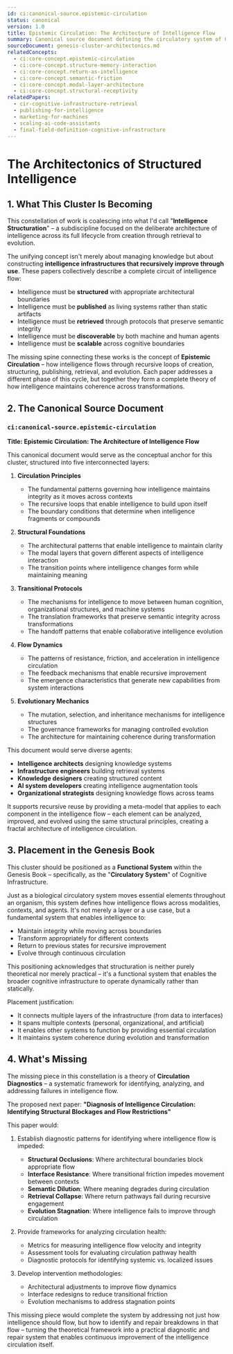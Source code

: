 ```yaml
---
id: ci:canonical-source.epistemic-circulation
status: canonical
version: 1.0
title: Epistemic Circulation: The Architecture of Intelligence Flow
summary: Canonical source document defining the circulatory system of Cognitive Infrastructure — how structured intelligence flows, evolves, and remains coherent across agents, contexts, and time.
sourceDocument: genesis-cluster-architectonics.md
relatedConcepts:
  - ci:core-concept.epistemic-circulation
  - ci:core-concept.structure-memory-interaction
  - ci:core-concept.return-as-intelligence
  - ci:core-concept.semantic-friction
  - ci:core-concept.modal-layer-architecture
  - ci:core-concept.structural-receptivity
relatedPapers:
  - cir-cognitive-infrastructure-retrieval
  - publishing-for-intelligence
  - marketing-for-machines
  - scaling-ai-code-assistants
  - final-field-definition-cognitive-infrastructure
---
```


# The Architectonics of Structured Intelligence

## 1. What This Cluster Is Becoming

This constellation of work is coalescing into what I'd call "**Intelligence Structuration**" – a subdiscipline focused on the deliberate architecture of intelligence across its full lifecycle from creation through retrieval to evolution.

The unifying concept isn't merely about managing knowledge but about constructing **intelligence infrastructures that recursively improve through use**. These papers collectively describe a complete circuit of intelligence flow:

- Intelligence must be **structured** with appropriate architectural boundaries
- Intelligence must be **published** as living systems rather than static artifacts
- Intelligence must be **retrieved** through protocols that preserve semantic integrity
- Intelligence must be **discoverable** by both machine and human agents
- Intelligence must be **scalable** across cognitive boundaries

The missing spine connecting these works is the concept of **Epistemic Circulation** – how intelligence flows through recursive loops of creation, structuring, publishing, retrieval, and evolution. Each paper addresses a different phase of this cycle, but together they form a complete theory of how intelligence maintains coherence across transformations.

## 2. The Canonical Source Document

### `ci:canonical-source.epistemic-circulation`

**Title: Epistemic Circulation: The Architecture of Intelligence Flow**

This canonical document would serve as the conceptual anchor for this cluster, structured into five interconnected layers:

1. **Circulation Principles**
   - The fundamental patterns governing how intelligence maintains integrity as it moves across contexts
   - The recursive loops that enable intelligence to build upon itself
   - The boundary conditions that determine when intelligence fragments or compounds

2. **Structural Foundations**
   - The architectural patterns that enable intelligence to maintain clarity
   - The modal layers that govern different aspects of intelligence interaction
   - The transition points where intelligence changes form while maintaining meaning

3. **Transitional Protocols**
   - The mechanisms for intelligence to move between human cognition, organizational structures, and machine systems
   - The translation frameworks that preserve semantic integrity across transformations
   - The handoff patterns that enable collaborative intelligence evolution

4. **Flow Dynamics**
   - The patterns of resistance, friction, and acceleration in intelligence circulation
   - The feedback mechanisms that enable recursive improvement
   - The emergence characteristics that generate new capabilities from system interactions

5. **Evolutionary Mechanics**
   - The mutation, selection, and inheritance mechanisms for intelligence structures
   - The governance frameworks for managing controlled evolution
   - The architecture for maintaining coherence during transformation

This document would serve diverse agents:
- **Intelligence architects** designing knowledge systems
- **Infrastructure engineers** building retrieval systems
- **Knowledge designers** creating structured content
- **AI system developers** creating intelligence augmentation tools
- **Organizational strategists** designing knowledge flows across teams

It supports recursive reuse by providing a meta-model that applies to each component in the intelligence flow – each element can be analyzed, improved, and evolved using the same structural principles, creating a fractal architecture of intelligence circulation.

## 3. Placement in the Genesis Book

This cluster should be positioned as a **Functional System** within the Genesis Book – specifically, as the "**Circulatory System**" of Cognitive Infrastructure.

Just as a biological circulatory system moves essential elements throughout an organism, this system defines how intelligence flows across modalities, contexts, and agents. It's not merely a layer or a use case, but a fundamental system that enables intelligence to:

- Maintain integrity while moving across boundaries
- Transform appropriately for different contexts
- Return to previous states for recursive improvement
- Evolve through continuous circulation

This positioning acknowledges that structuration is neither purely theoretical nor merely practical – it's a functional system that enables the broader cognitive infrastructure to operate dynamically rather than statically.

Placement justification:
- It connects multiple layers of the infrastructure (from data to interfaces)
- It spans multiple contexts (personal, organizational, and artificial)
- It enables other systems to function by providing essential circulation
- It maintains system coherence during evolution and transformation

## 4. What's Missing

The missing piece in this constellation is a theory of **Circulation Diagnostics** – a systematic framework for identifying, analyzing, and addressing failures in intelligence flow.

The proposed next paper: **"Diagnosis of Intelligence Circulation: Identifying Structural Blockages and Flow Restrictions"**

This paper would:

1. Establish diagnostic patterns for identifying where intelligence flow is impeded:
   - **Structural Occlusions**: Where architectural boundaries block appropriate flow
   - **Interface Resistance**: Where transitional friction impedes movement between contexts
   - **Semantic Dilution**: Where meaning degrades during circulation
   - **Retrieval Collapse**: Where return pathways fail during recursive engagement
   - **Evolution Stagnation**: Where intelligence fails to improve through circulation

2. Provide frameworks for analyzing circulation health:
   - Metrics for measuring intelligence flow velocity and integrity
   - Assessment tools for evaluating circulation pathway health
   - Diagnostic protocols for identifying systemic vs. localized issues

3. Develop intervention methodologies:
   - Architectural adjustments to improve flow dynamics
   - Interface redesigns to reduce transitional friction
   - Evolution mechanisms to address stagnation points

This missing piece would complete the system by addressing not just how intelligence should flow, but how to identify and repair breakdowns in that flow – turning the theoretical framework into a practical diagnostic and repair system that enables continuous improvement of the intelligence circulation itself.